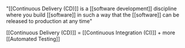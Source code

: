 "[[Continuous Delivery (CD)]] is a [[software development]] discipline where you build [[software]] in such a way that the [[software]] can be released to production at any time"

[[Continuous Delivery (CD)]] = [[Continuous Integration (CI)]] + more [[Automated Testing]]